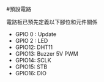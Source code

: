 #預設電路

電路板已預先定義以下腳位和元件關係

* GPIO 0 : Update
* GPIO 2 : LED
* GPIO12: DHT11
* GPIO13: Buzzer 5V PWM
* GPIO14: SCLK
* GPIO15: STB
* GPIO16: DIO